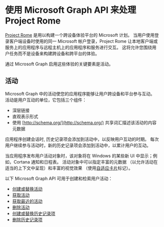 # <a name="use-the-microsoft-graph-api-to-work-with-project-rome"></a>使用 Microsoft Graph API 来处理 Project Rome

[Project Rome](https://developer.microsoft.com/en-us/windows/project-rome) 是用以构建一个跨设备体验平台的 Microsoft 计划。 当用户使用登录客户端设备时使用的同一 Microsoft 帐户登录，Project Rome 让本地客户端或服务上的应用程序与远程主机上的应用程序和服务进行交互。 这将允许您围绕用户任务而不是设备来构建跨设备和跨平台的体验。

通过 Microsoft Graph 启用这些体验的关键要素是活动。

## <a name="activities"></a>活动

Microsoft Graph 中的活动使您的应用程序能够让用户跨设备和平台参与互动。 活动是用户互动的单位，它包括三个组件：

- 深层链接
- 直观表示形式
- 使用 [http://schema.org/](http://schema.org/) 共享词汇描述该活动的内容元数据

应用程序创建会话时, 历史记录项会添加到活动中，以反映用户互动的时期。 每次用户继续参与活动时，新的历史记录项会添加到活动中，以累计用户的互动。

当应用程序发布用户活动对象时，该对象将在 Windows 的某些新 UI 中显示；例如，Cortana 通知和日程表。 活动对象中可以指定丰富的元数据 （以允许活动在适当的上下文中呈现）和丰富的视觉效果 （使用[自适应卡片](http://adaptivecards.io/)标记）。

以下 Microsoft Graph API 可用于创建和检索用户活动：

- [创建或替换活动](../api/projectrome_put_activity.md)
- [获取活动](../api/projectrome_get_activities.md)
- [获取最近的活动](../api/projectrome_get_recent_activities.md)
- [删除活动](../api/projectrome_delete_activity.md)
- [创建或替换历史记录项](../api/projectrome_put_historyitem.md)
- [删除历史记录项](../api/projectrome_delete_historyitem.md)